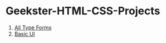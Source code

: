 # Geekster-HTML-CSS-Projects
1. [All Type Forms](https://satyajit5007.github.io/Geekster-HTML-CSS-Projects/All%20Type%20Forms/)
2. [Basic UI]()